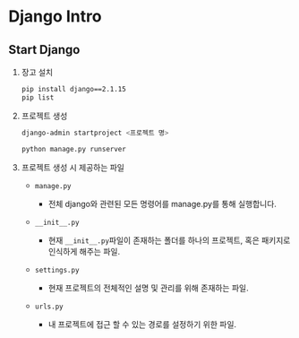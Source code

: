 # Django Intro

## Start Django

1. 장고 설치

   ```bash
   pip install django==2.1.15
   pip list
   ```

2. 프로젝트 생성

   ```bash
   django-admin startproject <프로젝트 명>
   ```

   ```bash
   python manage.py runserver
   ```

3. 프로젝트 생성 시 제공하는 파일

   - `manage.py`

     - 전체 django와 관련된 모든 명령어를 manage.py를 통해 실행합니다.

   - `__init__.py`

     - 현재 `__init__.py`파일이 존재하는 폴더를 하나의 프로젝트, 혹은 패키지로 인식하게 해주는 파일.

   - `settings.py`

     - 현재 프로젝트의 전체적인 설명 및 관리를 위해 존재하는 파일.

   - `urls.py`

     - 내 프로젝트에 접근 할 수 있는 경로를 설정하기 위한 파일.

     